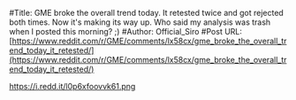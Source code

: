 #Title: GME broke the overall trend today. It retested twice and got rejected both times. Now it's making its way up. Who said my analysis was trash when I posted this morning? ;)
#Author: Official_Siro
#Post URL: [https://www.reddit.com/r/GME/comments/lx58cx/gme_broke_the_overall_trend_today_it_retested/](https://www.reddit.com/r/GME/comments/lx58cx/gme_broke_the_overall_trend_today_it_retested/)


https://i.redd.it/l0p6xfoovvk61.png